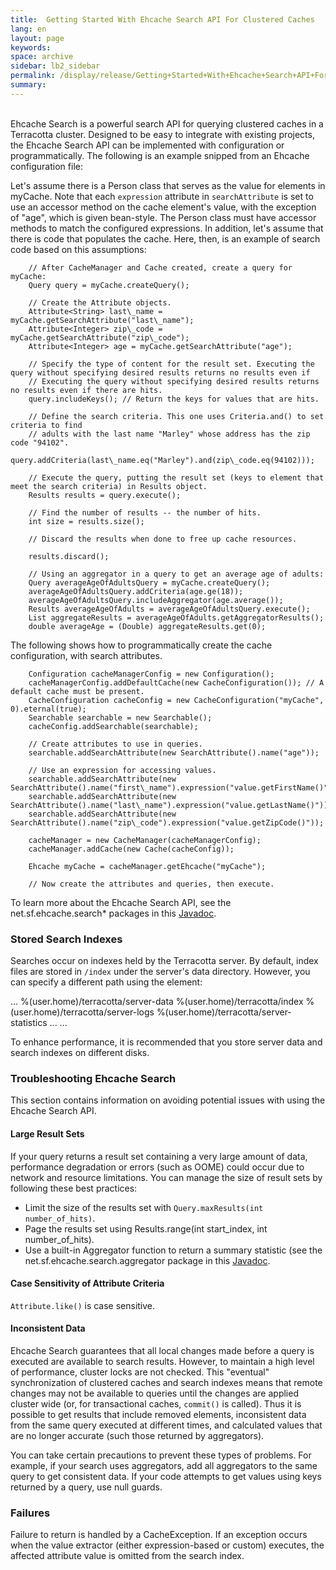 ```yaml
---
title:  Getting Started With Ehcache Search API For Clustered Caches  
lang: en
layout: page
keywords:
space: archive
sidebar: lb2_sidebar
permalink: /display/release/Getting+Started+With+Ehcache+Search+API+For+Clustered+Caches
summary:
---
```


﻿  
Ehcache Search is a powerful search API for querying clustered caches in a Terracotta cluster. Designed to be easy to integrate with existing projects, the Ehcache Search API can be implemented with configuration or programmatically. The following is an example snipped from an Ehcache configuration file:

  <cache name="myCache" maxElementsInMemory="0" eternal="true"
    overflowToDisk="false">
    <searchable>
      <searchAttribute name="age" />
      <searchAttribute name="first\_name" expression="value.getFirstName()" />
      <searchAttribute name="last\_name" expression="value.getLastName()" />
      <searchAttribute name="zip\_code" expression="value.getZipCode()" />
    </searchable>
    <terracotta />
  </cache>

Let's assume there is a Person class that serves as the value for elements in myCache. Note that each `expression` attribute in `searchAttribute` is set to use an accessor method on the cache element's value, with the exception of "age", which is given bean-style. The Person class must have accessor methods to match the configured expressions. In addition, let's assume that there is code that populates the cache. Here, then, is an example of search code based on this assumptions:

        
        // After CacheManager and Cache created, create a query for myCache:
        Query query = myCache.createQuery();

        // Create the Attribute objects.
        Attribute<String> last\_name = myCache.getSearchAttribute("last\_name");
        Attribute<Integer> zip\_code = myCache.getSearchAttribute("zip\_code");
        Attribute<Integer> age = myCache.getSearchAttribute("age");

        // Specify the type of content for the result set. Executing the query without specifying desired results returns no results even if
        // Executing the query without specifying desired results returns no results even if there are hits.
        query.includeKeys(); // Return the keys for values that are hits.

        // Define the search criteria. This one uses Criteria.and() to set criteria to find 
        // adults with the last name "Marley" whose address has the zip code "94102".
        query.addCriteria(last\_name.eq("Marley").and(zip\_code.eq(94102)));

        // Execute the query, putting the result set (keys to element that meet the search criteria) in Results object.
        Results results = query.execute();

        // Find the number of results -- the number of hits.
        int size = results.size();
        
        // Discard the results when done to free up cache resources.

        results.discard();

        // Using an aggregator in a query to get an average age of adults:
        Query averageAgeOfAdultsQuery = myCache.createQuery();
        averageAgeOfAdultsQuery.addCriteria(age.ge(18));
        averageAgeOfAdultsQuery.includeAggregator(age.average());
        Results averageAgeOfAdults = averageAgeOfAdultsQuery.execute();        
        List aggregateResults = averageAgeOfAdults.getAggregatorResults();
        double averageAge = (Double) aggregateResults.get(0);        

The following shows how to programmatically create the cache configuration, with search attributes.

        
        Configuration cacheManagerConfig = new Configuration();
        cacheManagerConfig.addDefaultCache(new CacheConfiguration()); // A default cache must be present.
        CacheConfiguration cacheConfig = new CacheConfiguration("myCache", 0).eternal(true);
        Searchable searchable = new Searchable();
        cacheConfig.addSearchable(searchable);

        // Create attributes to use in queries.
        searchable.addSearchAttribute(new SearchAttribute().name("age"));

        // Use an expression for accessing values.
        searchable.addSearchAttribute(new SearchAttribute().name("first\_name").expression("value.getFirstName()"));
        searchable.addSearchAttribute(new SearchAttribute().name("last\_name").expression("value.getLastName()"));
        searchable.addSearchAttribute(new SearchAttribute().name("zip\_code").expression("value.getZipCode()"));

        cacheManager = new CacheManager(cacheManagerConfig);
        cacheManager.addCache(new Cache(cacheConfig));

        Ehcache myCache = cacheManager.getEhcache("myCache");

        // Now create the attributes and queries, then execute. 

To learn more about the Ehcache Search API, see the net.sf.ehcache.search\* packages in this [Javadoc](http://ehcache.org/apidocs/index).

### Stored Search Indexes

Searches occur on indexes held by the Terracotta server. By default, index files are stored in `/index` under the server's data directory. However, you can specify a different path using the <index> element:

...
<server>
  <data>%(user.home)/terracotta/server-data</data>
  <index>%(user.home)/terracotta/index</index>
  <logs>%(user.home)/terracotta/server-logs</logs>
  <statistics>%(user.home)/terracotta/server-statistics</statistics>
...
</server>
...

To enhance performance, it is recommended that you store server data and search indexes on different disks.

### Troubleshooting Ehcache Search

This section contains information on avoiding potential issues with using the Ehcache Search API.

#### Large Result Sets

If your query returns a result set containing a very large amount of data, performance degradation or errors (such as OOME) could occur due to network and resource limitations. You can manage the size of result sets by following these best practices:

*   Limit the size of the results set with `Query.maxResults(int number_of_hits)`.
*   Page the results set using Results.range(int start\_index, int number\_of\_hits).
*   Use a built-in Aggregator function to return a summary statistic (see the net.sf.ehcache.search.aggregator package in this [Javadoc](http://ehcache.org/apidocs/index).

#### Case Sensitivity of Attribute Criteria

`Attribute.like()` is case sensitive.

#### Inconsistent Data

Ehcache Search guarantees that all local changes made before a query is executed are available to search results. However, to maintain a high level of performance, cluster locks are not checked. This "eventual" synchronization of clustered caches and search indexes means that remote changes may not be available to queries until the changes are applied cluster wide (or, for transactional caches, `commit()` is called). Thus it is possible to get results that include removed elements, inconsistent data from the same query executed at different times, and calculated values that are no longer accurate (such those returned by aggregators).

You can take certain precautions to prevent these types of problems. For example, if your search uses aggregators, add all aggregators to the same query to get consistent data. If your code attempts to get values using keys returned by a query, use null guards.

### Failures

Failure to return is handled by a CacheException. If an exception occurs when the value extractor (either expression-based or custom) executes, the affected attribute value is omitted from the search index.



